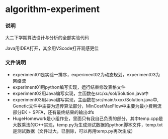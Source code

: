 # algorithm-experiment

### 说明

大二下学期算法设计与分析的全部实验代码 

Java用IDEA打开，其余用VScode打开观感更佳

### 文件说明

- experiment01是实验一排序，experiment02为动态规划，experiment03为网络流
- experiment01用python编写实现，运行结束修改表格文件
- experiment02用Java编写实现，主函数在src/xu/sol/Solution.java中
- experiment03用Java编写实现，主函数在src/main/xxxx/Solution.java中, Genetic文件中主要为遗传算法部分，MinCostMaxFlow中主要为最小费用流部分EK + SPFA，还有最终结果的输出dfs
- HugeHomework是小组作业，里面只有我自己负责的部分，其中temp.cpp是大数乘法的C++实现，temp.py为生成测试数据的python脚本文件，temp.txt是测试数据（文件过大，已删除，可以再用temp.py再次生成）

